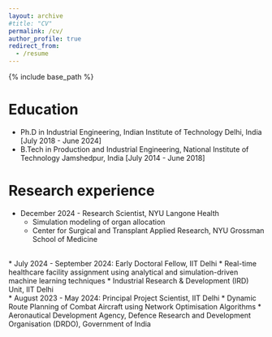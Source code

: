 ```yaml
---
layout: archive
#title: "CV"
permalink: /cv/
author_profile: true
redirect_from:
  - /resume
---
```


{% include base_path %}

Education
======
* Ph.D in Industrial Engineering, Indian Institute of Technology Delhi, India [July 2018 - June 2024]
* B.Tech in Production and Industrial Engineering, National Institute of Technology Jamshedpur, India [July 2014 - June 2018]


Research experience
======
* December 2024 - Research Scientist, NYU Langone Health
  * Simulation modeling of organ allocation
  * Center for Surgical and Transplant Applied Research, NYU Grossman School of Medicine
<br>
* July 2024 - September 2024: Early Doctoral Fellow, IIT Delhi
  * Real-time healthcare facility assignment using analytical and simulation-driven machine learning techniques
  * Industrial Research & Development (IRD) Unit, IIT Delhi
<br>
* August 2023 - May 2024: Principal Project Scientist, IIT Delhi
  * Dynamic Route Planning of Combat Aircraft using Network Optimisation Algorithms
  * Aeronautical Development Agency, Defence Research and Development Organisation (DRDO), Government of India

  
